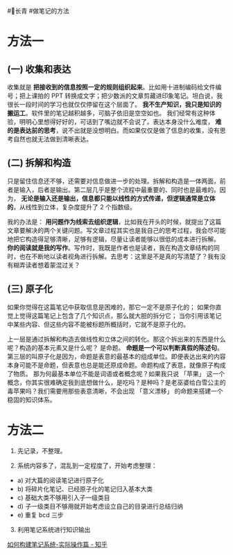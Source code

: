 #🌲长青 #做笔记的方法 
# 方法一
## (一) 收集和表达
收集就是 **把接收到的信息按照一定的规则组织起来**。比如用十进制编码给文件编号；把上课拍的 PPT 转换成文字；把少数派的文章剪藏进印象笔记。坦白说，我很长一段时间的学习也就仅仅停留在这个层面了。 **我不生产知识，我只是知识的搬运工**。软件里的笔记越积越多，可脑子依旧是空空如也。
我们经常有这种体验，明明心里想得好好的，可话到了嘴边就不会说了。表达本身没什么难度， **难的是表达前的思考**，说不出就是没想明白。而如果仅仅是做了信息的收集，没有思考自然也就无法做到清晰表达。

## (二) 拆解和构造
只是留住信息还不够，还需要对信息做进一步的处理。拆解和构造是一体两面，前者是输入，后者是输出。第二层几乎是整个流程中最重要的、同时也是最难的。因为， **无论是输入还是输出，信息都只能以线性的方式传递，但逻辑通常是立体的**，从线性到立体，复杂度提升了 2 个指数级。

我的办法是： **用问题作为线索去组织逻辑**，比如我在开头的时候，就提出了这篇文章要解决的两个关键问题。写文章过程其实也是我自己的思考过程，我会尽可能地把它构造得足够清晰，足够有逻辑，尽量让读者能够以很低的成本进行拆解。
**你的阅读就是我的写作**。写作时，我既是作者也是读者，我在构造文章结构的同时，也在不断地以读者视角进行拆解。去思考：这里是不是真的写清楚了？我有没有糊弄读者想着蒙混过关？

## (三) 原子化
如果你觉得在这篇笔记中获取信息是困难的，那它一定不是原子化的；
如果你直觉上觉得这篇笔记上包含了几个知识点，那么就大胆的拆分它；
当你引用该笔记中某些内容、但这些内容不能被标题所概括时，它就不是原子化的。

上一层是通过拆解和构造去做线性和立体之间的转化。那这个拆出来的东西是什么呢？构造的基本元素又是什么呢？
是命题。 **命题是一个可以判断真假的陈述句**。第三层的叫原子化是因为，命题是表意的最基本的组成单位。即便表达出来的内容本身可能不是命题，但表意也总是能还原成命题。命题构成了表意，就像原子构成了物质。
那为何最基本单位不能是词语或者概念呢？如果我只说 「苹果」 这一个概念，你其实很难确定我到底想做什么，是吃吗？是种吗？是老巫婆给白雪公主的毒苹果吗？我们需要用那些表意清晰，不会出现 「意义漂移」 的命题来搭建一个稳固的知识体系。

# 方法二
1. 先记录，不整理。

2. 系统内容多了，混乱到一定程度了，开始考虑整理：
-   a) 对大篇的阅读笔记进行原子化
-   b) 将碎片化笔记、已经原子化的笔记归入基本大类
-   c) 基础大类不够用引入子一级类目
-   d) 子一级类目不够用就开始考虑设立自己的目录进行总结归纳
-   e) 重复 bcd 三步

3. 利用笔记系统进行知识输出


[如何构建笔记系统-实际操作篇 - 知乎](https://zhuanlan.zhihu.com/p/353521308)